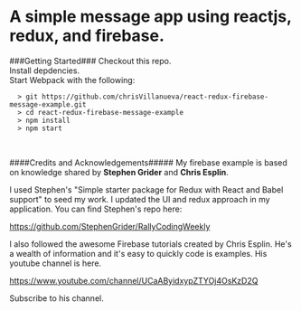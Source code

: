 # A simple message app using reactjs, redux, and firebase.


###Getting Started###
Checkout this repo. <br />
Install depdencies. <br />
Start Webpack with the following:

```
  > git https://github.com/chrisVillanueva/react-redux-firebase-message-example.git
  > cd react-redux-firebase-message-example
  > npm install
  > npm start
```
<br />

####Credits and Acknowledgements#####
My firebase example is based on knowledge shared by
<b>Stephen Grider</b> and <b>Chris Esplin</b>.

I used Stephen's "Simple starter package for Redux with React and Babel support"
to seed my work.  I updated the UI and redux approach in my application.
You can find Stephen's repo here:

https://github.com/StephenGrider/RallyCodingWeekly

I also followed the awesome Firebase tutorials created by Chris Esplin.
He's a wealth of information and it's easy to quickly code is examples.
His youtube channel is here.

https://www.youtube.com/channel/UCaAByidxypZTYOj4OsKzD2Q

Subscribe to his channel.
